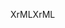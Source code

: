 <span data-ttu-id="a8c13-101">XrML</span><span class="sxs-lookup"><span data-stu-id="a8c13-101">XrML</span></span>
